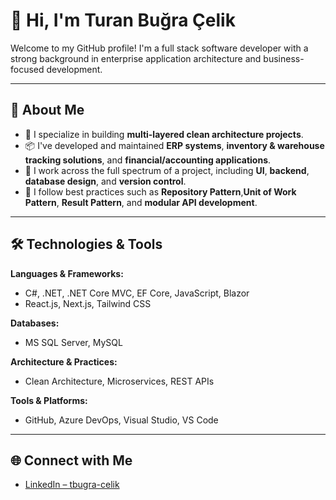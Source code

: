 # 👋 Hi, I'm Turan Buğra Çelik

Welcome to my GitHub profile! I'm a full stack software developer with a strong background in enterprise application architecture and business-focused development.

---

## 🚀 About Me

- 🧩 I specialize in building **multi-layered clean architecture projects**.
- 📦 I've developed and maintained **ERP systems**, **inventory & warehouse tracking solutions**, and **financial/accounting applications**.
- 🔧 I work across the full spectrum of a project, including **UI**, **backend**, **database design**, and **version control**.
- 🔄 I follow best practices such as **Repository Pattern**,**Unit of Work Pattern**, **Result Pattern**, and **modular API development**.

---

## 🛠️ Technologies & Tools

**Languages & Frameworks:**
- C#, .NET, .NET Core MVC, EF Core, JavaScript, Blazor  
- React.js, Next.js, Tailwind CSS

**Databases:**
- MS SQL Server, MySQL

**Architecture & Practices:**
- Clean Architecture, Microservices, REST APIs

**Tools & Platforms:**
- GitHub, Azure DevOps, Visual Studio, VS Code

---

## 🌐 Connect with Me

- [LinkedIn – tbugra-celik](https://www.linkedin.com/in/tbugra-celik/)
